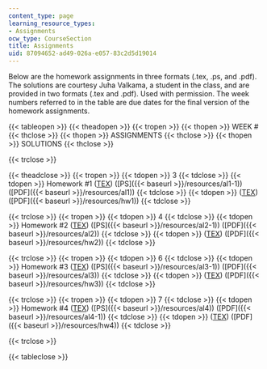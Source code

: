 ```yaml
---
content_type: page
learning_resource_types:
- Assignments
ocw_type: CourseSection
title: Assignments
uid: 87094652-ad49-026a-e057-83c2d5d19014
---
```


Below are the homework assignments in three formats (.tex, .ps, and .pdf). The solutions are courtesy Juha Valkama, a student in the class, and are provided in two formats (.tex and .pdf). Used with permission. The week numbers referred to in the table are due dates for the final version of the homework assignments.

{{< tableopen >}}
{{< theadopen >}}
{{< tropen >}}
{{< thopen >}}
WEEK #
{{< thclose >}}
{{< thopen >}}
ASSIGNMENTS
{{< thclose >}}
{{< thopen >}}
SOLUTIONS
{{< thclose >}}

{{< trclose >}}

{{< theadclose >}}
{{< tropen >}}
{{< tdopen >}}
3
{{< tdclose >}}
{{< tdopen >}}
Homework #1 ([TEX](/courses/mathematics/18-06ci-linear-algebra-communications-intensive-spring-2004/assignments/al1.tex)) ([PS]({{< baseurl >}}/resources/al1-1)) ([PDF]({{< baseurl >}}/resources/al1))
{{< tdclose >}}
{{< tdopen >}}
([TEX](/courses/mathematics/18-06ci-linear-algebra-communications-intensive-spring-2004/assignments/hw1.tex)) ([PDF]({{< baseurl >}}/resources/hw1))
{{< tdclose >}}

{{< trclose >}}
{{< tropen >}}
{{< tdopen >}}
4
{{< tdclose >}}
{{< tdopen >}}
Homework #2 ([TEX](/courses/mathematics/18-06ci-linear-algebra-communications-intensive-spring-2004/assignments/al2.tex)) ([PS]({{< baseurl >}}/resources/al2-1)) ([PDF]({{< baseurl >}}/resources/al2))
{{< tdclose >}}
{{< tdopen >}}
([TEX](/courses/mathematics/18-06ci-linear-algebra-communications-intensive-spring-2004/assignments/hw2.tex)) ([PDF]({{< baseurl >}}/resources/hw2))
{{< tdclose >}}

{{< trclose >}}
{{< tropen >}}
{{< tdopen >}}
6
{{< tdclose >}}
{{< tdopen >}}
Homework #3 ([TEX](/courses/mathematics/18-06ci-linear-algebra-communications-intensive-spring-2004/assignments/al3.tex)) ([PS]({{< baseurl >}}/resources/al3-1)) ([PDF]({{< baseurl >}}/resources/al3))
{{< tdclose >}}
{{< tdopen >}}
([TEX](/courses/mathematics/18-06ci-linear-algebra-communications-intensive-spring-2004/assignments/hw3.tex)) ([PDF]({{< baseurl >}}/resources/hw3))
{{< tdclose >}}

{{< trclose >}}
{{< tropen >}}
{{< tdopen >}}
7
{{< tdclose >}}
{{< tdopen >}}
Homework #4 ([TEX](/courses/mathematics/18-06ci-linear-algebra-communications-intensive-spring-2004/assignments/al4.tex)) ([PS]({{< baseurl >}}/resources/al4)) ([PDF]({{< baseurl >}}/resources/al4-1))
{{< tdclose >}}
{{< tdopen >}}
([TEX](/courses/mathematics/18-06ci-linear-algebra-communications-intensive-spring-2004/assignments/hw4.tex)) ([PDF]({{< baseurl >}}/resources/hw4))
{{< tdclose >}}

{{< trclose >}}

{{< tableclose >}}